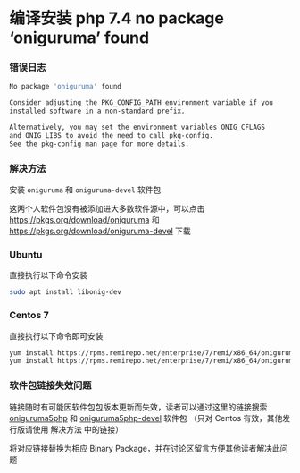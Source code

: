 # 编译安装 php 7.4 no package ‘oniguruma’ found

### 错误日志

```bash
No package 'oniguruma' found

Consider adjusting the PKG_CONFIG_PATH environment variable if you
installed software in a non-standard prefix.

Alternatively, you may set the environment variables ONIG_CFLAGS
and ONIG_LIBS to avoid the need to call pkg-config.
See the pkg-config man page for more details.
```



### 解决方法

安装 `oniguruma` 和 `oniguruma-devel` 软件包

这两个人软件包没有被添加进大多数软件源中，可以点击 https://pkgs.org/download/oniguruma 和 https://pkgs.org/download/oniguruma-devel 下载

### Ubuntu

直接执行以下命令安装

```bash
sudo apt install libonig-dev
```



### Centos 7

直接执行以下命令即可安装

```bash
yum install https://rpms.remirepo.net/enterprise/7/remi/x86_64/oniguruma5php-6.9.6-1.el7.remi.x86_64.rpm
yum install https://rpms.remirepo.net/enterprise/7/remi/x86_64/oniguruma5php-devel-6.9.6-1.el7.remi.x86_64.rpm
```



### 软件包链接失效问题

链接随时有可能因软件包包版本更新而失效，读者可以通过这里的链接搜索 [oniguruma5php](https://pkgs.org/download/oniguruma5php) 和 [oniguruma5php-devel](https://pkgs.org/download/oniguruma5php-devel) 软件包 （只对 Centos 有效，其他发行版请使用 解决方法 中的链接）

将对应链接替换为相应 Binary Package，并在讨论区留言方便其他读者解决此问题
